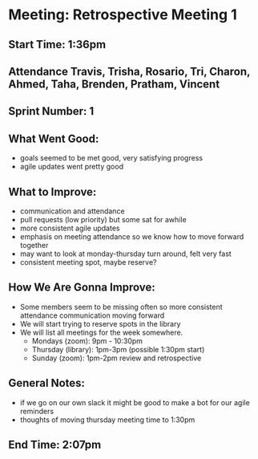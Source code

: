 # Meeting: Retrospective Meeting 1

## Start Time: 1:36pm

## Attendance Travis, Trisha, Rosario, Tri, Charon, Ahmed, Taha, Brenden, Pratham, Vincent

## Sprint Number: 1

## What Went Good:
 - goals seemed to be met good, very satisfying progress
 - agile updates went pretty good

## What to Improve:
 - communication and attendance
 - pull requests (low priority) but some sat for awhile
 - more consistent agile updates
 - emphasis on meeting attendance so we know how to move forward together
 - may want to look at monday-thursday turn around, felt very fast
 - consistent meeting spot, maybe reserve?

## How We Are Gonna Improve:
 - Some members seem to be missing often so more consistent attendance communication moving forward
 - We will start trying to reserve spots in the library
 - We will list all meetings for the week somewhere.
    - Mondays (zoom): 9pm - 10:30pm
    - Thursday (library): 1pm-3pm (possible 1:30pm start)
    - Sunday (zoom): 1pm-2pm review and retrospective

## General Notes:
 - if we go on our own slack it might be good to make a bot for our agile reminders
 - thoughts of moving thursday meeting time to 1:30pm

## End Time: 2:07pm
